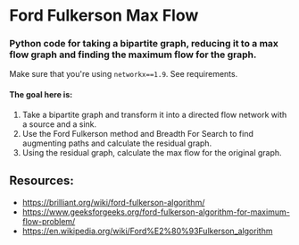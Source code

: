# Ford Fulkerson Max Flow

### Python code for taking a bipartite graph, reducing it to a max flow graph and finding the maximum flow for the graph.

Make sure that you're using `networkx==1.9`. See requirements.

#### The goal here is:
1. Take a bipartite graph and transform it into a directed flow network with a source and a sink.
2. Use the Ford Fulkerson method and Breadth For Search to find augmenting paths and calculate the residual graph.
3. Using the residual graph, calculate the max flow for the original graph.

## Resources:
- https://brilliant.org/wiki/ford-fulkerson-algorithm/
- https://www.geeksforgeeks.org/ford-fulkerson-algorithm-for-maximum-flow-problem/
- https://en.wikipedia.org/wiki/Ford%E2%80%93Fulkerson_algorithm
